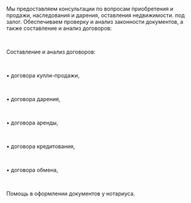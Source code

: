 Мы предоставляем консультации по вопросам приобретения и продажи, наследования и дарения, оставления недвижимости. под залог. Обеспечиваем проверку и анализ законности документов, а также составление и анализ договоров: 

<br/>

Составление и анализ договоров:

<br/>

• договора купли-продажи,

<br/>

• договора дарения,

<br/>

• договора аренды,

<br/>

• договора кредитования,

<br/>

• договора обмена,

<br/>

Помощь в оформлении документов у нотариуса.

<!-- Google tag (gtag.js) -->
<script async src="https://www.googletagmanager.com/gtag/js?id=AW-11072310083"></script>
<script>
  window.dataLayer = window.dataLayer || [];
  function gtag(){dataLayer.push(arguments);}
  gtag('js', new Date());

  gtag('config', 'AW-11072310083');
</script>

